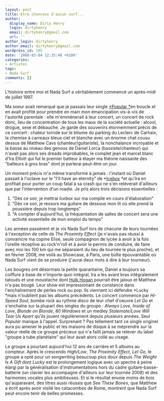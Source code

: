 ```yaml
---
layout: post
title: Etre chanceux d'aucun surf...
author:
  display_name: Dirty Henry
  login: dirtyhenry
  email: dirtyhenry@gmail.com
  url: ''
author_login: dirtyhenry
author_email: dirtyhenry@gmail.com
wordpress_id: 195
date: '2008-03-04 12:35:48 +0100'
categories:
- Artistes
tags:
- Nada Surf
comments: []
---
```

L'histoire entre moi et Nada Surf a véritablement commencé un après-midi de juillet 1997.

Ma soeur avait remarqué que je passais leur single <a href="http://www.youtube.com/watch?v=BsPkTUuKguE" title="Clip Popular" target="_blank">*Popular *</a>en boucle et en avait profité pour prendre en main mon émancipation vis-à-vis de l'autorité parentale : elle m'emmènerait à leur concert, un  concert de rock donc, lieu de concentration de tous les maux de la société actuelle : alcool, drogue, sexe et débauche. Je garde des souvenirs étonnemment précis de ce concert : chaleur torride sur le bitume du parking du Leclerc de Carhaix, la chemise à carreaux bleue ciel et blanche avec un énorme chat cousu dessus de Matthew Cavs (chanteur/guitariste), la nonchalance incroyable et la basse au niveau des genoux de Daniel Lorca (bassiste/chanteur) qui n'avait pas alors ses dreads improbables, le complet jean et marcel blanc d'Ira Elliott qui fut le premier batteur à étayer ma théorie naissante des "batteurs à gros bras" dont je parlerai peut-être un jour.

Un moment précis m'a même transformé à jamais : l'instant où Daniel passait à l'octave sur le "I'll have an eternity" de *<a href="http://www.youtube.com/watch?v=4V5IUMzRDsI" title="Icebox" target="_blank">Icebox</a> *et qu'Ira en profitait pour porter un coup fatal à sa crash qui ne s'en relèverait d'ailleurs que par l'intervention d'un roadie. Je pris alors trois décisions essentielles :
1. "Dès ce soir, je mettrai *Icebox* sur ma compile en cours d'élaboration"
2. "Dès ce soir, je ressors ma guitare de dessous mon lit où elle prend la poussière depuis trop longtemps"
3. "A compter d'aujourd'hui, la fréquentation de salles de concert sera une activité essentielle de mon emploi du temps"

Les années passèrent et je vis Nada Surf lors de chacune de leurs tournées à l'exception de celle de *The Proximity Effect* (je n'avais pas réussi à convaincre ma copine Elise, seule compagnon de lycée à avoir à la fois l'oreille réceptive au rock'n'roll et à avoir le permis de conduire, de faire avec moi les 100 km qui me séparaient du lieu de tournée le plus proche), et en février 2008, me voilà au Showcase, à Paris, une boîte épouvantable où Nada Surf vient de se produire (j'aurai deux mots à dire à leur tourneur).

Les bougres ont désormais la petite quarantaine, Daniel a toujours sa coiffure à base de n'importe quoi intégral, Ira a les avant bras intégralement tatoués et une moustache dont <a href="http://fr.wikipedia.org/wiki/Hulk_Hogan" title="Hulk Hogan">Hulk Hogan</a> pourrait être jaloux et Matthew n'a pas bougé. Leur show est impressionant de constance dans l'enchaînement de perles rock ou pop. Ils viennent ici défendre *Lucky *mais n'oublient pas les albums précédents. Le concert commence par *Hi-Speed Soul*, bombe rock au rythme disco de leur chef d'oeuvre *Let Go* et s'enchaîne sur la plupart des singles du groupe : *Always Love*, *Inside of Love*, *Blonde on Blonde*, *80 Windows* et un medley *Stalemate/Love Will Tear Us Apart* qu'ils jouent régulièrement depuis plusieurs années. Seul *Popular* manque à l'appel. Surprenant ? Pas tellement tant ce single originel aura pu amener le public et les maisons de disque à se méprendre sur la valeur réelle de ce groupe précieux qui n'a failli jamais se relever du label "groupe à tube planétaire" qui leur avait alors collé au visage.

Le groupe a pourtant aujourd'hui 12 ans de carrière et 5 albums au compteur. Après le crescendo *High/Low*, *The Proximity Effect*, *Let Go*, le groupe a opté pour un songwriting beaucoup plus doux depuis *The Weight Is A Gift* dont *Lucky* est le prolongement logique avec un spectre à peine élargi par la généralisation d'instrumentations hors du cadre guitare-basse-batterie (un clavier les accompagne d'ailleurs sur leur tournée 2008) et des harmonies vocales plus ambitieuses. Et si le résultat envoie moins de bois qu'auparavant, des titres aussi réussis que *See These Bones*, que Matthew a écrit après avoir visité les catacombes de Rome, montrent que Nada Surf peut encore tenir de belles promesses.
